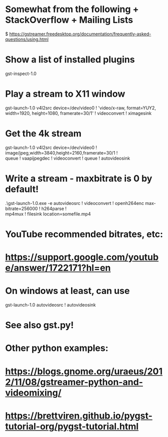 # Somewhat from the following + StackOverflow + Mailing Lists
$ https://gstreamer.freedesktop.org/documentation/frequently-asked-questions/using.html

# Show a list of installed plugins
gst-inspect-1.0

# Play a stream to X11 window
gst-launch-1.0 v4l2src device=/dev/video0 ! 'video/x-raw, format=YUY2, width=1920, height=1080, framerate=30/1' ! videoconvert ! ximagesink

# Get the 4k stream
gst-launch-1.0 v4l2src device=/dev/video0 ! image/jpeg,width=3840,height=2160,framerate=30/1 ! \
  queue ! vaapijpegdec ! videoconvert ! queue ! autovideosink

# Write a stream - maxbitrate is 0 by default!
.\gst-launch-1.0.exe -e autovideosrc ! videoconvert ! openh264enc max-bitrate=256000 ! h264parse ! \
  mp4mux ! filesink location=somefile.mp4

# YouTube recommended bitrates, etc:
# https://support.google.com/youtube/answer/1722171?hl=en

# On windows at least, can use
gst-launch-1.0 autovideosrc ! autovideosink

# See also gst.py!

# Other python examples:
# https://blogs.gnome.org/uraeus/2012/11/08/gstreamer-python-and-videomixing/
# https://brettviren.github.io/pygst-tutorial-org/pygst-tutorial.html
